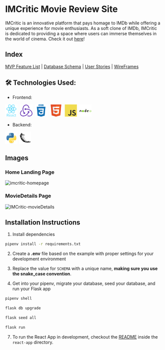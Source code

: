 # IMCritic Movie Review Site

IMCritic is an innovative platform that pays homage to IMDb while offering a unique experience for movie enthusiasts. As a soft clone of IMDb, IMCritic is dedicated to providing a space where users can immerse themselves in the world of cinema.
Check it out [here](https://imcritic.onrender.com)!

## Index
[MVP Feature List](https://github.com/ThatGuyNamedBry/IMCritic/wiki/IMCritic-Features-List) | [Database Schema](https://github.com/ThatGuyNamedBry/IMCritic/wiki/DB-SCHEMA) | [User Stories](https://github.com/ThatGuyNamedBry/IMCritic/wiki/IMCritic-User-Stories) | [WireFrames](https://github.com/ThatGuyNamedBry/IMCritic/wiki/Wireframes)



## :hammer_and_wrench: Technologies Used:

- Frontend:
<div id ="badges">
  <img src="https://github.com/devicons/devicon/blob/master/icons/react/react-original-wordmark.svg" title="React" alt="React" width="40" height="40"/>&nbsp;
  <img src="https://github.com/devicons/devicon/blob/master/icons/redux/redux-original.svg" title="Redux" alt="Redux " width="40" height="40"/>&nbsp;
  <img src="https://github.com/devicons/devicon/blob/master/icons/css3/css3-plain-wordmark.svg"  title="CSS3" alt="CSS" width="40" height="40"/>&nbsp;
  <img src="https://github.com/devicons/devicon/blob/master/icons/html5/html5-original.svg" title="HTML5" alt="HTML" width="40" height="40"/>&nbsp;
  <img src="https://github.com/devicons/devicon/blob/master/icons/javascript/javascript-original.svg" title="JavaScript" alt="JavaScript" width="40" height="40"/>&nbsp;
  <img src="https://github.com/devicons/devicon/blob/master/icons/nodejs/nodejs-original-wordmark.svg" title="NodeJS" alt="NodeJS" width="40" height="40"/>&nbsp;
</div>

- Backend:
<div id ="badges">
  <img src="https://github.com/devicons/devicon/blob/master/icons/python/python-original.svg" alt="Python" title="Python" width="40" height="40" />
  <img src="https://github.com/devicons/devicon/blob/master/icons/flask/flask-original.svg" alt="Flask" title="Flask" width="40" height="40" />
</div>

## Images

### Home Landing Page
![imcritic-homepage](https://github.com/ThatGuyNamedBry/IMCritic/assets/115834757/fed40e9c-cad9-42f9-b5de-d366c5979c53)

### MovieDetails Page
![IMCritic-movieDetails](https://github.com/ThatGuyNamedBry/IMCritic/assets/115834757/194884ed-bd93-4d80-9520-643c880747ff)

<!-- ### Review Modal
![ReviewModal](https://github.com/ThatGuyNamedBry/IMCritic/assets/115834757/e84d4039-48a6-4c93-ab90-9d95c671e917)
-->

## Installation Instructions

1. Install dependencies
```bash
pipenv install -r requirements.txt
```
2. Create a **.env** file based on the example with proper settings for your development environment

4. Replace the value for `SCHEMA` with a unique name, **making sure you use the snake_case convention**.

6. Get into your pipenv, migrate your database, seed your database, and run your Flask app

```bash
pipenv shell
```
```bash
flask db upgrade
```
```bash
flask seed all
```
```bash
flask run
```

7. To run the React App in development, checkout the [README](./react-app/README.md) inside the `react-app` directory.
